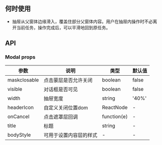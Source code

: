 
## 何时使用

- 抽屉从父窗体边缘滑入，覆盖住部分父窗体内容。用户在抽屉内操作时不必离开当前任务，操作完成后，可以平滑地回到原任务。

## API

### Modal props

| 参数 | 说明 | 类型 | 默认值 |
| --- | --- | --- | --- |
| maskclosable | 点击蒙层是否允许关闭 | boolean | false |
| visible | 对话框是否可见 | boolean | false |
| width | 抽屉宽度 | string | '40%' |
| headerIcon | 自定义关闭位置dom | ReactNode | - |
| onCancel | 点击遮罩层回调 | function(e) | - |
| title | 标题 | string | - |
| bodyStyle | 可用于设置内容层的样式 | - | - |



